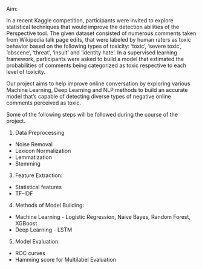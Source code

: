 Aim:

In a recent Kaggle competition, participants were invited to explore statistical techniques that
would improve the detection abilities of the Perspective tool. The given dataset consisted of
numerous comments taken from Wikipedia talk page edits, that were labeled by human raters as
toxic behavior based on the following types of toxicity: ‘toxic’, ‘severe toxic’, ‘obscene’, ‘threat’,
‘insult’ and ‘identity hate’. In a supervised learning framework, participants were asked to build a
model that estimated the probabilities of comments being categorized as toxic respective to each
level of toxicity.

Our project aims to help improve online conversation by exploring various Machine Learning, Deep Learning and NLP
methods to build an accurate model that’s capable of detecting diverse types of negative online
comments perceived as toxic.

Some of the following steps will be followed during the course of the project.

1. Data Preprocessing

- Noise Removal
- Lexicon Normalization
- Lemmatization
- Stemming

3. Feature Extraction:

- Statistical features
- TF–IDF

4. Methods of Model Building:

- Machine Learning - Logistic Regression, Naive Bayes, Random Forest, XGBoost
- Deep Learning - LSTM

5. Model Evaluation:

- ROC curves
- Hamming score for Multilabel Evaluation
